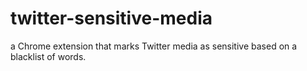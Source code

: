 # twitter-sensitive-media
a Chrome extension that marks Twitter media as sensitive based on a blacklist of words.
